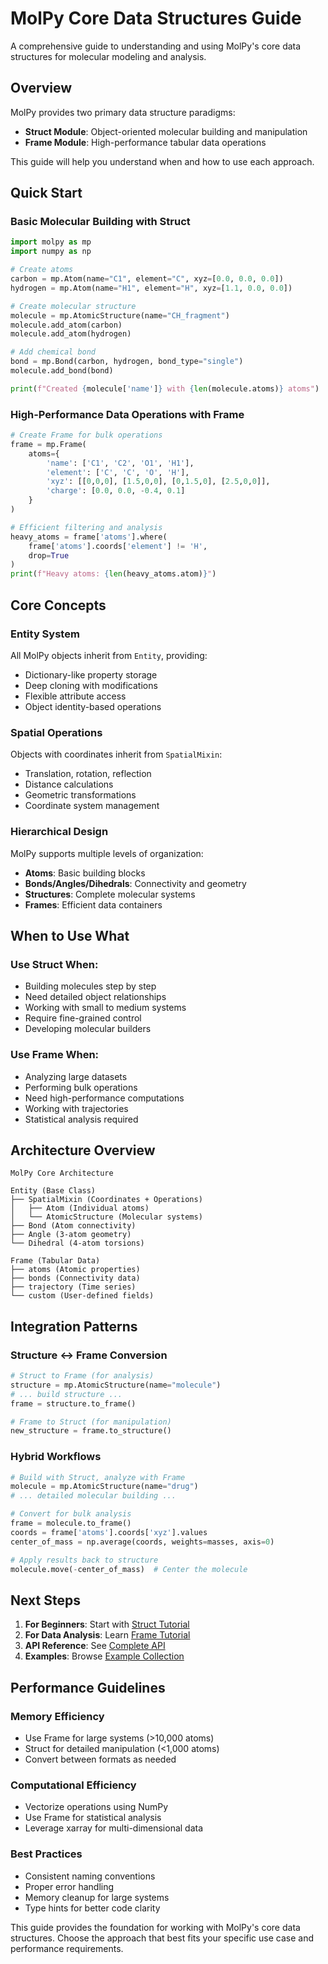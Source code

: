 # MolPy Core Data Structures Guide

A comprehensive guide to understanding and using MolPy's core data structures for molecular modeling and analysis.

## Overview

MolPy provides two primary data structure paradigms:

- **Struct Module**: Object-oriented molecular building and manipulation
- **Frame Module**: High-performance tabular data operations

This guide will help you understand when and how to use each approach.

## Quick Start

### Basic Molecular Building with Struct

```python
import molpy as mp
import numpy as np

# Create atoms
carbon = mp.Atom(name="C1", element="C", xyz=[0.0, 0.0, 0.0])
hydrogen = mp.Atom(name="H1", element="H", xyz=[1.1, 0.0, 0.0])

# Create molecular structure
molecule = mp.AtomicStructure(name="CH_fragment")
molecule.add_atom(carbon)
molecule.add_atom(hydrogen)

# Add chemical bond
bond = mp.Bond(carbon, hydrogen, bond_type="single")
molecule.add_bond(bond)

print(f"Created {molecule['name']} with {len(molecule.atoms)} atoms")
```

### High-Performance Data Operations with Frame

```python
# Create Frame for bulk operations
frame = mp.Frame(
    atoms={
        'name': ['C1', 'C2', 'O1', 'H1'],
        'element': ['C', 'C', 'O', 'H'],
        'xyz': [[0,0,0], [1.5,0,0], [0,1.5,0], [2.5,0,0]],
        'charge': [0.0, 0.0, -0.4, 0.1]
    }
)

# Efficient filtering and analysis
heavy_atoms = frame['atoms'].where(
    frame['atoms'].coords['element'] != 'H',
    drop=True
)
print(f"Heavy atoms: {len(heavy_atoms.atom)}")
```

## Core Concepts

### Entity System
All MolPy objects inherit from `Entity`, providing:
- Dictionary-like property storage
- Deep cloning with modifications
- Flexible attribute access
- Object identity-based operations

### Spatial Operations
Objects with coordinates inherit from `SpatialMixin`:
- Translation, rotation, reflection
- Distance calculations
- Geometric transformations
- Coordinate system management

### Hierarchical Design
MolPy supports multiple levels of organization:
- **Atoms**: Basic building blocks
- **Bonds/Angles/Dihedrals**: Connectivity and geometry
- **Structures**: Complete molecular systems
- **Frames**: Efficient data containers

## When to Use What

### Use Struct When:
- Building molecules step by step
- Need detailed object relationships
- Working with small to medium systems
- Require fine-grained control
- Developing molecular builders

### Use Frame When:
- Analyzing large datasets
- Performing bulk operations
- Need high-performance computations
- Working with trajectories
- Statistical analysis required

## Architecture Overview

```
MolPy Core Architecture

Entity (Base Class)
├── SpatialMixin (Coordinates + Operations)
│   ├── Atom (Individual atoms)
│   └── AtomicStructure (Molecular systems)
├── Bond (Atom connectivity)
├── Angle (3-atom geometry)
└── Dihedral (4-atom torsions)

Frame (Tabular Data)
├── atoms (Atomic properties)
├── bonds (Connectivity data)
├── trajectory (Time series)
└── custom (User-defined fields)
```

## Integration Patterns

### Structure ↔ Frame Conversion
```python
# Struct to Frame (for analysis)
structure = mp.AtomicStructure(name="molecule")
# ... build structure ...
frame = structure.to_frame()

# Frame to Struct (for manipulation)
new_structure = frame.to_structure()
```

### Hybrid Workflows
```python
# Build with Struct, analyze with Frame
molecule = mp.AtomicStructure(name="drug")
# ... detailed molecular building ...

# Convert for bulk analysis
frame = molecule.to_frame()
coords = frame['atoms'].coords['xyz'].values
center_of_mass = np.average(coords, weights=masses, axis=0)

# Apply results back to structure
molecule.move(-center_of_mass)  # Center the molecule
```

## Next Steps

1. **For Beginners**: Start with [Struct Tutorial](tutorials/struct_complete_tutorial.md)
2. **For Data Analysis**: Learn [Frame Tutorial](tutorials/frame_complete_tutorial.md)  
3. **API Reference**: See [Complete API](api/api_reference.md)
4. **Examples**: Browse [Example Collection](examples/examples_collection.md)

## Performance Guidelines

### Memory Efficiency
- Use Frame for large systems (>10,000 atoms)
- Struct for detailed manipulation (<1,000 atoms)
- Convert between formats as needed

### Computational Efficiency
- Vectorize operations using NumPy
- Use Frame for statistical analysis
- Leverage xarray for multi-dimensional data

### Best Practices
- Consistent naming conventions
- Proper error handling
- Memory cleanup for large systems
- Type hints for better code clarity

This guide provides the foundation for working with MolPy's core data structures. Choose the approach that best fits your specific use case and performance requirements.
